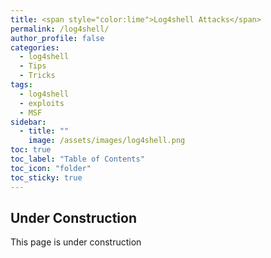 ```yaml
---
title: <span style="color:lime">Log4shell Attacks</span>
permalink: /log4shell/
author_profile: false
categories:
  - log4shell
  - Tips
  - Tricks
tags:
  - log4shell
  - exploits
  - MSF
sidebar:
  - title: ""
    image: /assets/images/log4shell.png
toc: true
toc_label: "Table of Contents"
toc_icon: "folder"
toc_sticky: true
---
```


## Under Construction

This page is under construction

